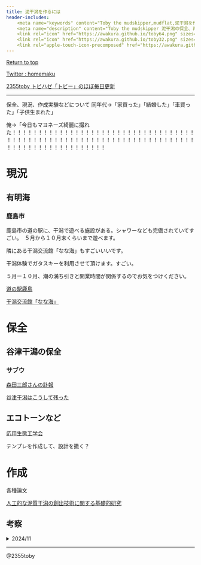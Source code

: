 ```yaml
---
title: 泥干潟を作るには
header-includes:
	<meta name="keywords" content="Toby the mudskipper,mudflat,泥干潟を作る" />
	<meta name="description" content="Toby the mudskipper 泥干潟の保全、再生、あわよくば作成" />
	<link rel="icon" href="https://awakura.github.io/toby64.png" sizes="64x64" type="image/png" /> 
	<link rel="icon" href="https://awakura.github.io/toby32.png" sizes="32x32" type="image/png" />  
	<link rel="apple-touch-icon-precomposed" href="https://awakura.github.io/toby150.png" />
---
```


[Return to top](https://awakura.github.io/)

[Twitter : homemaku](https://x.com/homemaku)

[2355toby トビハゼ「トビー」のほぼ毎日更新](https://www.youtube.com/channel/UCFq06QurrYT58m7wzqy1MZQ)

___

保全、現況、作成実験などについて
同年代→「家買った」「結婚した」「車買った」「子供生まれた」

俺→「今日もマヨネーズ綺麗に撮れた！！！！！！！！！！！！！！！！！！！！！！！！！！！！！！！！！！！！！！！！！！！！！！！！！！！！！！！！！！！！！！！！！！！！！！！！！！！！！！！！！！！！！！！！！！



# 現況

## 有明海


### 鹿島市

鹿島市の道の駅に、干潟で遊べる施設がある。シャワーなども完備されていてすごい。　５月から１０月末くらいまで遊べます。

隣にある干潟交流館「なな海」もすごいいいです。

干潟体験でガタスキーを利用させて頂けます。すごい。

５月ー１０月、潮の満ち引きと開業時間が関係するのでお気をつけください。


[道の駅鹿島](http://michinoekikashima.jp/main/30.html)

[干潟交流館「なな海」](https://saga-kashima-kankou.com/spot/1138)


# 保全


## 谷津干潟の保全

### サブウ


[森田三郎さんの訃報](http://syrinxmm.cocolog-nifty.com/syrinx/2021/12/post-32e803.html)

[谷津干潟はこうして残った](http://www.sanbanze.shizen2.jp/nakayama06.html)


## エコトーンなど

[応用生態工学会](https://www.ecesj.com/index.html)

テンプレを作成して、設計を撒く？


# 作成


各種論文

[人工的な泥質干潟の創出技術に関する基礎的研究](https://www.jstage.jst.go.jp/article/prooe1986/20/0/20_0_995/_pdf/-char/ja)


## 考察


<details>
<summary>2024/11</summary>
<pre>
</pre>
</details>



---

@2355toby



